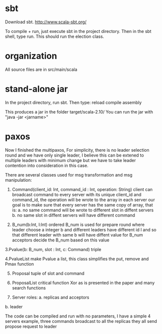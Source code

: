 
sbt
=====
Download sbt.
http://www.scala-sbt.org/

To compile + run, just execute sbt in the project directory.
Then in the sbt shell, type run. This should run the election class.

organization
=====
All source files are in src/main/scala


stand-alone jar
=====
In the project directory, run sbt.
Then type:
reload
compile
assembly

This produces a jar in the folder target/scala-2.10/
You can run the jar with "java -jar \<jarname\>"


paxos
=====
Now I finished the multipaxos, For simplicity, there is no leader selection round and we
have only single leader, I believe this can be extened to multiple leaders with minimum change but we have
to take leader contention into consideration in this case.

There are several classes used for msg transformation and msg manipulation:

1. Command(client\_id: Int, command\_id : Int, operation: String)
client can broadcast command to every server with its unique client\_id 
and command\_id, the operation will be wrote to the array in each server
our goal is to make sure that every server has the same copy of array, that is:
a. no same command will be wrote to different slot in diffent servers
b. no same slot in diffent servers will have different command 

2. B\_num(b:Int, l:Int) ordered
B\_num is used for prepare round where leader choose a integer b and different 
leaders have different id l and so that different leader with same b will have diffent value for B\_num
acceptors decide the B\_num based on this value

3.Pvalue(b: B\_num, slot : Int, c: Command)
triple

4.PvalueList
make Pvalue a list, this class simplifies the put, remove and Pmax function

5. Proposal
tuple of slot and command

6. ProposalList
critical function Xor as is presented in the paper and many search functions

7. Server
roles: 
a. replicas and acceptors

b. leader

The code can be compiled and run with no parameters, I have a simple 4 servers example, three commands broadcast to all the replicas
they all send propose request to leader

